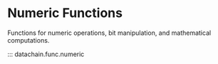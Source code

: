 # Numeric Functions

Functions for numeric operations, bit manipulation, and mathematical computations.

::: datachain.func.numeric
